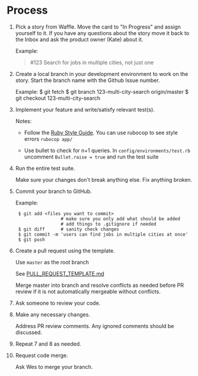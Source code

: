 # Process

1. Pick a story from Waffle. Move the card to "In Progress" and assign yourself to it. If you have any questions about the story move it back to the Inbox and ask the product owner (Kate) about it.

    Example:

    > #123 Search for jobs in multiple cities, not just one

2. Create a local branch in your development environment to work on the story. Start the branch name with the Github Issue number.

    Example:
        $ git fetch
        $ git branch 123-multi-city-search origin/master
        $ git checkout 123-multi-city-search

4. Implement your feature and write/satisfy relevant test(s).

    Notes:
    - Follow the [Ruby Style Guide](https://github.com/rubocop-hq/ruby-style-guide).
    You can use rubocop to see style errors `rubocop app/`

    - Use bullet to check for n+1 queries. In `config/environments/test.rb` uncomment `Bullet.raise = true` and run the test suite

6. Run the entire test suite.

    Make sure your changes don't break anything else. Fix anything broken.

5. Commit your branch to GitHub.

    Example:

        $ git add <files you want to commit>  
                        # make sure you only add what should be added
                        # add things to .gitignore if needed
        $ git diff      # sanity check changes
        $ git commit -m 'users can find jobs in multiple cities at once'
        $ git push

6. Create a pull request using the template.

    Use `master` as the root branch

    See [PULL_REQUEST_TEMPLATE.md](PULL_REQUEST_TEMPLATE.md)

    Merge master into branch and resolve conflicts as needed before PR review if
    it is not automatically mergeable without conflicts.

7. Ask someone to review your code.

8. Make any necessary changes.

    Address PR review comments. Any ignored comments should be discussed.

9. Repeat 7 and 8 as needed.

10. Request code merge.

    Ask Wes to merge your branch.
